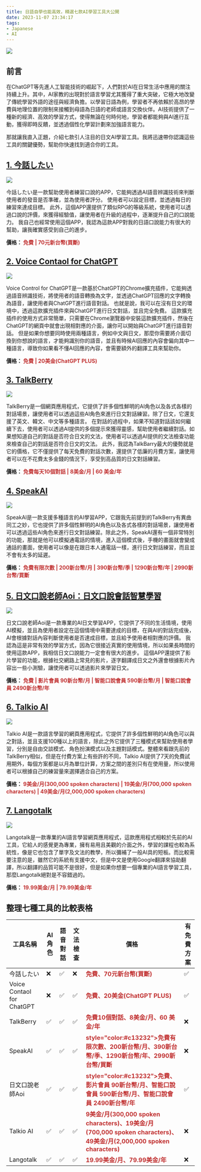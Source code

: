 ```yaml
---
title: 日語自學也能高效，精選七款AI學習工具大公開
date: 2023-11-07 23:34:17
tags:
- Japanese
- AI
---
```


![](cover.jpg)

## 前言
在ChatGPT等先進人工智能技術的崛起下，人們對於AI在日常生活中應用的關注持續上升。其中，AI家教的出現對於語言學習尤其獲得了重大突破，它極大地改變了傳統學習外語的途徑與經濟負擔。以學習日語為例，學習者不再依賴於高昂的學費與地理位置的限制來接觸到母語為日語的老師或語言交換伙伴。AI技術提供了一種新的經濟、高效的學習方式，使得無論在何時何地，學習者都能夠與AI進行互動，獲得即時反饋，並透過個性化學習計劃來加強語言能力。

<!-- more -->

那就讓我直入正題，介紹七款引人注目的日文AI學習工具。我將迅速帶你認識這些工具的關鍵優勢，幫助你快速找到適合你的工具。

## [**1. 今話したい**](https://apps.apple.com/tw/app/%E4%BB%8A%E8%A9%B1%E3%81%97%E3%81%9F%E3%81%84-%E4%BE%86%E8%AA%AA%E6%97%A5%E6%96%87%E8%88%87%E8%8B%B1%E6%96%87%E5%90%A7/id1439727086?platform=ipad)

![](imahanashitai.webp)

今話したい是一款幫助使用者練習口說的APP，它能夠透過AI語音辨識技術來判斷使用者的發音是否準確，並為使用者評分。
使用者可以設定目標，並透過每日的練習來達成目標。
此外，這個APP還提供了類似RPG的等級系統，使用者可以透過口說的評價，來獲得經驗值，讓使用者在升級的過程中，逐漸提升自己的口說能力。
我自己也經常使用這個APP，我認為這款APP對我的日語口說能力有很大的幫助，讓我確實感受到自己的進步。

**價格： <span style="color:#c13232">免費 | 70元新台幣(買斷)</span>**
<br>

## [**2. Voice Contaol for ChatGPT**](https://chrome.google.com/webstore/detail/voice-control-for-chatgpt/eollffkcakegifhacjnlnegohfdlidhn)

![](voice_control.png)

Voice Control for ChatGPT是一款基於ChatGPT的Chrome擴充插件，它能夠透過語音辨識技術，將使用者的語音轉換為文字，並透過ChatGPT回應的文字轉換為語音，讓使用者與ChatGPT進行語音對話。
也就是說，我可以在沒有日文的環境中，透過這款擴充插件來與ChatGPT進行日文對話，並且完全免費。
這款擴充插件的使用方式非常簡單，只需要在Chrome瀏覽器中安裝這款擴充插件，然後在ChatGPT的網頁中就會出現相對應的介面，讓你可以開始與ChatGPT進行語音對話。
但是如果你想要同時使用兩種語言，例如中文與日文，那麼你需要將介面切換到你想說的語言，才能夠識別你的語音，並且有時候AI回應的內容會偏向其中一種語言，導致你如果看不懂AI回應的內容，會需要額外的翻譯工具來幫助你。

**價格： <span style="color:#c13232">免費 | 20美金(ChatGPT PLUS)</span>**
<br>

## [**3. TalkBerry**](https://www.talkberry.ai/)

![](app.talkberry.ai.png)

TalkBerry是一個網頁應用程式，它提供了許多個性鮮明的AI角色以及各式各樣的對話場景，讓使用者可以透過這些AI角色來進行日文對話練習。除了日文，它還支援了英文、韓文、中文等多種語言。
在對話的過程中，如果不知道對話該如何繼續下去，使用者可以透過AI提供的多個提示來獲得靈感，幫助使用者繼續對話。如果想知道自己的對話是否符合日文的文法，使用者可以透過AI提供的文法檢查功能來檢查自己的對話是否符合日文的文法。
此外，我認為TalkBarry最大的優勢就是它的價格，它不僅提供了每天免費的對話次數，還提供了低廉的月費方案，讓使用者可以在不花費太多金錢的情況下，享受到高品質的日文對話練習。

**價格： <span style="color:#c13232">免費每天10個對話 | 8美金/月 | 60 美金/年</span>**
<br>

## [**4. SpeakAI**](https://https://speakai.cc/)

![](speakai.cc.png)

SpeakAI是一款支援多種語言的AI學習APP，它跟我先前提到的TalkBerry有異曲同工之妙，它也提供了許多個性鮮明的AI角色以及各式各樣的對話場景，讓使用者可以透過這些AI角色來進行日文對話練習。除此之外，SpeakAI還有一個非常特別的功能，那就是他可以模擬通電話的情境，進入這個模式後，手機的畫面就會變成通話的畫面，使用者可以像是在跟日本人通電話一樣，進行日文對話練習，而且並不會有太多的延遲。


**價格： <span style="color:#c13232">免費有限次數 | 200新台幣/月 | 390新台幣/季 | 1290新台幣/年 | 2990新台幣/買斷</span>**
<br>

## [**5. 日文口說老師Aoi：日文口說會話智慧學習**](https://apps.apple.com/tw/app/%E6%97%A5%E6%96%87%E5%8F%A3%E8%AA%AA%E8%80%81%E5%B8%ABaoi-%E6%97%A5%E6%96%87%E5%8F%A3%E8%AA%AA%E6%9C%83%E8%A9%B1%E6%99%BA%E6%85%A7%E5%AD%B8%E7%BF%92/id1639964534)

![](aoi.png)

日文口說老師Aoi是一款專業的AI日文學習APP，它提供了不同的生活情境，使用AI模擬，並且為使用者設定在這個情境中需要達成的目標，在與AI的對話完成後，AI會根據對話內容判斷使用者是否達成目標，並且給予使用者相對應的評價。
我認為這是非常有效的學習方式，因為它很接近真實的使用情境，所以如果長時間的使用這款APP，我相信日文口說能力一定會有很大的進步。
這個APP還提供了影片學習的功能，根據社交網路上常見的影片，逐字翻譯成日文之外還會根據影片內容出一些小測驗，讓使用者可以透過影片來學習日文。

**價格： <span style="color:#c13232">免費 | 影片會員 90新台幣/月 | 智能口說會員 590新台幣/月 | 智能口說會員 2490新台幣/年</span>**
<br>

## [**6. Talkio AI**](https://talkio.ai/)

![](talkio.ai.png)

Talkio AI是一款語言學習的網頁應用程式，它提供了許多個性鮮明的AI角色可以與之對話，並且支援100種以上的語言，除此之外它提供了三種模式來幫助使用者學習，分別是自由交談模式、角色扮演模式以及主題對話模式。整體來看跟先前的TalkBerry相似，但是在付費方案上有些許的不同，Talkio AI提供了7天的免費試用期外，每個方案都是以月為單位計算，方案之間的差別只有在使用量，所以使用者可以根據自己的練習量來選擇適合自己的方案。

**價格： <span style="color:#c13232">9美金/月(300,000 spoken characters) | 19美金/月(700,000 spoken characters) | 49美金/月(2,000,000 spoken characters)</span>**
<br>

## [**7. Langotalk**](https://www.langotalk.org/)

![](www.langotalk.org_Lobby.png)

Langotalk是一款專業的AI語言學習網頁應用程式，這款應用程式相較於先前的AI工具，它給人的感覺更為專業，擁有易用且美觀的介面之外，學習的課程也較為系統性，像是它也包含了單字及文法的教學，所以彌補了一般AI具的短板。而比較需要注意的是，雖然它的系統有支援中文，但是中文是使用Google翻譯來協助翻譯，所以翻譯的品質可能不是很好，但是如果你想要一個專業的AI語言學習工具，那麼Langotalk絕對是不容錯過的。

**價格： <span style="color:#c13232">19.99美金/月 | 79.99美金/年</span>**
<br>

## 整理七種工具的比較表格

| 工具名稱 | AI角色 | 語音對話 | 文法檢查 | 價格 | 有免費方案 |
| -------- | ------ | -------- | -------- | -------- | ---- | 
| 今話したい | ❌ | ✅ | ❌ | **<span style="color:#c13232">免費、70元新台幣(買斷)</span>** | ✅ |
| Voice Contaol for ChatGPT | ❌ | ✅ | ✅ | **<span style="color:#c13232">免費、20美金(ChatGPT PLUS)</span>** | ✅ |
| TalkBerry | ✅ | ✅ | ✅ | **<span style="color:#c13232">免費10個對話、8美金/月、60 美金/年</span>** | ❌ |
| SpeakAI | ✅ | ✅ | ✅ | **<span style="color:#c13232">style="color:#c13232">免費有限次數、200新台幣/月、390新台幣/季、1290新台幣/年、2990新台幣/買斷</span>** | ❌ |
| 日文口說老師Aoi | ✅ | ✅ | ✅ | **<span style="color:#c13232">style="color:#c13232">免費、影片會員 90新台幣/月、智能口說會員 590新台幣/月、智能口說會員 2490新台幣/年</span>** | ✅ |
| Talkio AI | ✅ | ✅ | ✅ | **<span style="color:#c13232">9美金/月(300,000 spoken characters)、19美金/月(700,000 spoken characters)、49美金/月(2,000,000 spoken characters)</span>** | ❌ |
| Langotalk | ✅ | ✅ | ✅ | **<span style="color:#c13232">19.99美金/月、79.99美金/年</span>** | ❌ |
